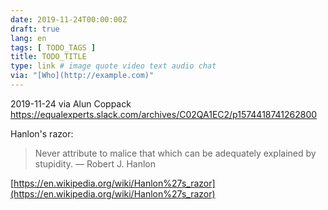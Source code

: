```yaml
---
date: 2019-11-24T00:00:00Z
draft: true
lang: en
tags: [ TODO_TAGS ]
title: TODO_TITLE
type: link # image quote video text audio chat
via: "[Who](http://example.com)"
---
```



2019-11-24 via Alun Coppack
https://equalexperts.slack.com/archives/C02QA1EC2/p1574418741262800

Hanlon's razor:

> Never attribute to malice that which can be adequately explained by stupidity.
> — Robert J. Hanlon

[https://en.wikipedia.org/wiki/Hanlon%27s_razor](https://en.wikipedia.org/wiki/Hanlon%27s_razor)

